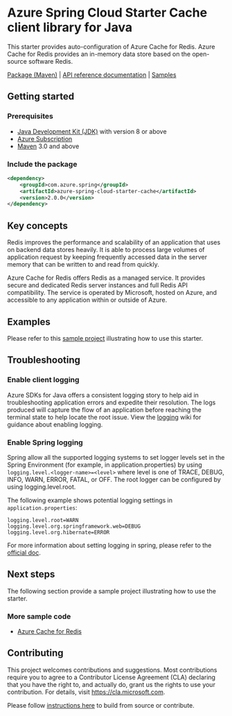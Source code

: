 # Azure Spring Cloud Starter Cache client library for Java
This starter provides auto-configuration of Azure Cache for Redis. Azure Cache for Redis provides an in-memory data store based on the open-source software Redis. 

[Package (Maven)][package] | [API reference documentation][refdocs] | [Samples][sample]

## Getting started
### Prerequisites
- [Java Development Kit (JDK)][jdk_link] with version 8 or above
- [Azure Subscription][azure_subscription]
- [Maven][maven] 3.0 and above

### Include the package
[//]: # ({x-version-update-start;com.azure.spring:azure-spring-cloud-starter-cache;current})
```xml
<dependency>
    <groupId>com.azure.spring</groupId>
    <artifactId>azure-spring-cloud-starter-cache</artifactId>
    <version>2.0.0</version>
</dependency>
```
[//]: # ({x-version-update-end})

## Key concepts
Redis improves the performance and scalability of an application that uses on backend data stores heavily. It is able to process large volumes of application request by keeping frequently accessed data in the server memory that can be written to and read from quickly.

Azure Cache for Redis offers Redis as a managed service. It provides secure and dedicated Redis server instances and full Redis API compatibility. The service is operated by Microsoft, hosted on Azure, and accessible to any application within or outside of Azure.

## Examples
Please refer to this [sample project][sample] illustrating how to use this starter.
## Troubleshooting
### Enable client logging
Azure SDKs for Java offers a consistent logging story to help aid in troubleshooting application errors and expedite their resolution. The logs produced will capture the flow of an application before reaching the terminal state to help locate the root issue. View the [logging][logging] wiki for guidance about enabling logging.

### Enable Spring logging
Spring allow all the supported logging systems to set logger levels set in the Spring Environment (for example, in application.properties) by using `logging.level.<logger-name>=<level>` where level is one of TRACE, DEBUG, INFO, WARN, ERROR, FATAL, or OFF. The root logger can be configured by using logging.level.root.

The following example shows potential logging settings in `application.properties`:

```properties
logging.level.root=WARN
logging.level.org.springframework.web=DEBUG
logging.level.org.hibernate=ERROR
```

For more information about setting logging in spring, please refer to the [official doc][logging_doc].
 

## Next steps
The following section provide a sample project illustrating how to use the starter.
### More sample code
- [Azure Cache for Redis][sample]

## Contributing
This project welcomes contributions and suggestions.  Most contributions require you to agree to a Contributor License Agreement (CLA) declaring that you have the right to, and actually do, grant us the rights to use your contribution. For details, visit https://cla.microsoft.com.

Please follow [instructions here][contributing_md] to build from source or contribute.

<!-- Link -->
[package]: https://mvnrepository.com/artifact/com.microsoft.azure/spring-starter-azure-cache
[refdocs]: https://azure.github.io/azure-sdk-for-java/springcloud.html#azure-spring-cloud-autoconfigure
[sample]: https://github.com/Azure/azure-sdk-for-java/tree/master/sdk/spring/azure-spring-boot-samples/azure-spring-cloud-sample-cache
[logging]: https://github.com/Azure/azure-sdk-for-java/wiki/Logging-with-Azure-SDK#use-logback-logging-framework-in-a-spring-boot-application
[azure_subscription]: https://azure.microsoft.com/free
[logging_doc]: https://docs.spring.io/spring-boot/docs/current/reference/html/spring-boot-features.html#boot-features-logging
[contributing_md]: https://github.com/Azure/azure-sdk-for-java/tree/master/sdk/spring/CONTRIBUTING.md
[maven]: https://maven.apache.org/
[jdk_link]: https://docs.microsoft.com/java/azure/jdk/?view=azure-java-stable
